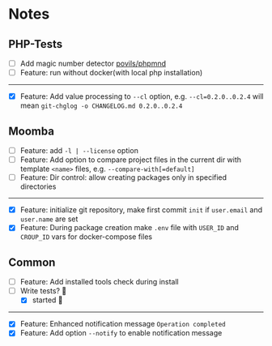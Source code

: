 # Notes

## PHP-Tests

- [ ] Add magic number detector [povils/phpmnd](https://github.com/povils/phpmnd)
- [ ] Feature: run without docker(with local php installation)

---

- [x] Feature: Add value processing to `--cl` option, e.g. `--cl=0.2.0..0.2.4` will mean `git-chglog -o CHANGELOG.md 0.2.0..0.2.4`

## Moomba

- [ ] Feature: add `-l | --license` option
- [ ] Feature: Add option to compare project files in the current dir with template `<name>` files, e.g. `--compare-with[=default]`
- [ ] Feature: Dir control: allow creating packages only in specified directories

---

- [x] Feature: initialize git repository, make first commit `init` if `user.email` and `user.name` are set
- [x] Feature: During package creation make `.env` file with `USER_ID` and `CROUP_ID` vars for docker-compose files

## Common

- [ ] Feature: Add installed tools check during install
- [ ] Write tests? 🤦‍
  - [x] started 🎈

---

- [x] Feature: Enhanced notification message `Operation completed`
- [x] Feature: Add option `--notify` to enable notification message
